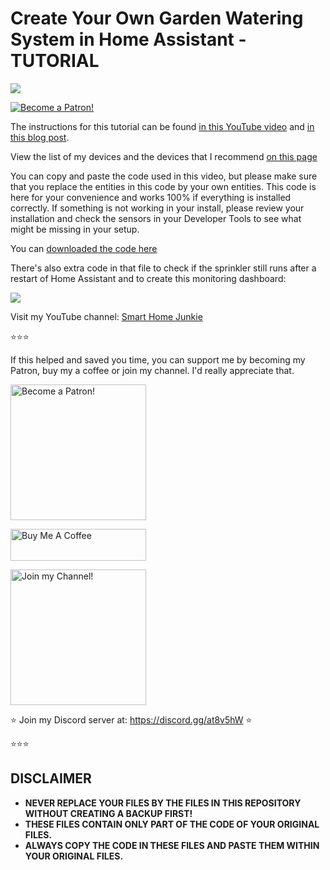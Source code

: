 # Create Your Own Garden Watering System in Home Assistant - TUTORIAL

<a href="https://youtu.be/EVpKdNLba4s" target="_blank"><img src="https://github.com/smarthomejunkie/Home-Assistant-Tutorials/blob/master/Create-Your-Own-Garden-Watering-System/Create-Your-Own-Garden-Watering-System-In-Home-Assistant-Tutorial-Thumb.png?raw=true"></a>

<a href="https://www.patreon.com/bePatron?u=50155158" target="_blank"><img src="https://github.com/smarthomejunkie/Home-Assistant-Tutorials/blob/master/become-a-patron.png?raw=true" alt="Become a Patron!"></a>

The instructions for this tutorial can be found [in this YouTube video](https://youtu.be/EVpKdNLba4s) and [in this blog post](https://www.smarthomejunkie.net/how-to-create-your-own-garden-watering-system-in-home-assistant/).

View the list of my devices and the devices that I recommend [on this page](https://github.com/smarthomejunkie/MyDevices/)

You can copy and paste the code used in this video, but please make sure that you replace the entities in this code by your own entities.
This code is here for your convenience and works 100% if everything is installed correctly. If something is not working in your install, please review your installation and check the sensors in your Developer Tools to see what might be missing in your setup.

You can [downloaded the code here](https://ko-fi.com/s/fe25ec0b87)

There's also extra code in that file to check if the sprinkler still runs after a restart of Home Assistant and to create this monitoring dashboard:

<img src="https://github.com/smarthomejunkie/Home-Assistant-Tutorials/blob/master/Create-Your-Own-Garden-Watering-System/Dashboard.png?raw=true">


Visit my YouTube channel: [Smart Home Junkie](https://www.youtube.com/c/SmartHomeJunkie)

⭐⭐⭐

If this helped and saved you time, you can support me by becoming my Patron, buy my a coffee or join my channel. I'd really appreciate that.

<a href="https://www.patreon.com/bePatron?u=50155158" target="_blank"><img src="https://github.com/smarthomejunkie/Home-Assistant-Tutorials/blob/master/become-a-patron.png?raw=true" width="217" alt="Become a Patron!"></a>

<a href="https://ko-fi.com/smarthomejunkie" target="_blank"><img src="https://github.com/smarthomejunkie/Home-Assistant-Tutorials/blob/master/Ko-Fi-Logo.png?raw=true" alt="Buy Me A Coffee" height="51" width="217" ></a>

<a href="https://www.youtube.com/c/smarthomejunkie/join" target="_blank"><img src="https://github.com/smarthomejunkie/Home-Assistant-Tutorials/blob/master/Join-Logo.png?raw=true" width="217" alt="Join my Channel!"></a>

⭐ Join my Discord server at: https://discord.gg/at8v5hW ⭐

⭐⭐⭐

## DISCLAIMER
* **NEVER REPLACE YOUR FILES BY THE FILES IN THIS REPOSITORY WITHOUT CREATING A BACKUP FIRST!**
* **THESE FILES CONTAIN ONLY PART OF THE CODE OF YOUR ORIGINAL FILES.**
* **ALWAYS COPY THE CODE IN THESE FILES AND PASTE THEM WITHIN YOUR ORIGINAL FILES.**
